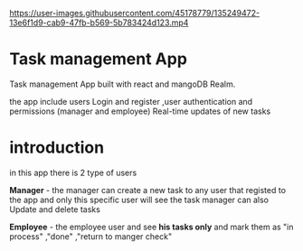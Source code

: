 https://user-images.githubusercontent.com/45178779/135249472-13e6f1d9-cab9-47fb-b569-5b783424d123.mp4

# Task management App
Task management App built with react and mangoDB Realm.

the app include users Login and register ,user authentication and permissions (manager and employee)
Real-time updates of new tasks

# introduction
in this app there is 2 type of users 

**Manager** - the manager can create a new task to any user that registed to the app
and only this specific user will see the task
manager can also Update and delete tasks

**Employee** - the employee user and see **his tasks only** and mark them as 
"in process" ,"done" ,"return to manger check"
















